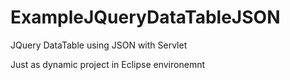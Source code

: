 ExampleJQueryDataTableJSON
==========================

JQuery DataTable using JSON with Servlet

Just as dynamic project in Eclipse environemnt
